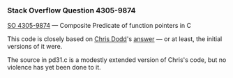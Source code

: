 ### Stack Overflow Question 4305-9874

[SO 4305-9874](http://stackoverflow.com/q/43059874) &mdash;
Composite Predicate of function pointers in C

This code is closely based on [Chris
Dodd](http://stackoverflow.com/users/16406/chris-dodd)'s
[answer](http://stackoverflow.com/a/43060435/) — or at least, the
initial versions of it were.

The source in pd31.c is a modestly extended version of Chris's code, but
no violence has yet been done to it.


